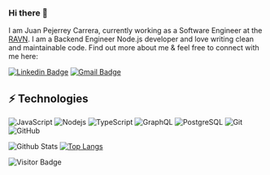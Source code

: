 ### Hi there 👋

I am Juan Pejerrey Carrera, currently working as a Software Engineer at the [RAVN](https://www.ravn.co/). I am a Backend Engineer Node.js developer and love writing clean and maintainable code. Find out more about me & feel free to connect with me here:

[![Linkedin Badge](https://img.shields.io/badge/-juanmdpc-blue?style=flat-square&logo=Linkedin&logoColor=white&link=https://www.linkedin.com/in/juan-pejerrey-carrera/)](https://www.linkedin.com/in/juan-pejerrey-carrera/)
[![Gmail Badge](https://img.shields.io/badge/-juanmdpc@gmail.com-c14438?style=flat-square&logo=Gmail&logoColor=white&link=mailto:juanmdpc@gmail.com)](mailto:juanmdpc@gmail.com)

## ⚡ Technologies

![JavaScript](https://img.shields.io/badge/-JavaScript-black?style=flat-square&logo=javascript)
![Nodejs](https://img.shields.io/badge/-Nodejs-black?style=flat-square&logo=Node.js)
![TypeScript](https://img.shields.io/badge/-TypeScript-007ACC?style=flat-square&logo=typescript)
![GraphQL](https://img.shields.io/badge/-GraphQL-E10098?style=flat-square&logo=graphql)
![PostgreSQL](https://img.shields.io/badge/-PostgreSQL-336791?style=flat-square&logo=postgresql)
![Git](https://img.shields.io/badge/-Git-black?style=flat-square&logo=git)
![GitHub](https://img.shields.io/badge/-GitHub-181717?style=flat-square&logo=github)

![Github Stats](https://github-readme-stats.vercel.app/api?username=juanmdpc&count_private=true&show_icons=true&include_all_commits=true&theme=onedark)
[![Top Langs](https://github-readme-stats.vercel.app/api/top-langs/?username=anuraghazra&langs_count=4&layout=compact&theme=onedark)](https://github.com/anuraghazra/github-readme-stats)


![Visitor Badge](https://visitor-badge.laobi.icu/badge?page_id=juanmdpc.juanmdpc)

